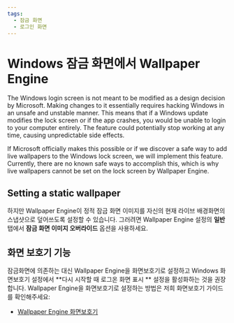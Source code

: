 ```yaml
---
tags:
  - 잠금 화면
  - 로그인 화면
---
```


# Windows 잠금 화면에서 Wallpaper Engine

The Windows login screen is not meant to be modified as a design decision by Microsoft. Making changes to it essentially requires hacking Windows in an unsafe and unstable manner. This means that if a Windows update modifies the lock screen or if the app crashes, you would be unable to login to your computer entirely. The feature could potentially stop working at any time, causing unpredictable side effects.

If Microsoft officially makes this possible or if we discover a safe way to add live wallpapers to the Windows lock screen, we will implement this feature. Currently, there are no known safe ways to accomplish this, which is why live wallpapers cannot be set on the lock screen by Wallpaper Engine.

## Setting a static wallpaper

하지만 Wallpaper Engine이 정적 잠금 화면 이미지를 자신의 현재 라이브 배경화면의 스냅샷으로 덮어쓰도록 설정할 수 있습니다. 그러려면 Wallpaper Engine 설정의 **일반** 탭에서 **잠금 화면 이미지 오버라이드** 옵션을 사용하세요.

## 화면 보호기 기능

잠금화면에 의존하는 대신 Wallpaper Engine을 화면보호기로 설정하고 Windows 화면보호기 설정에서 **다시 시작할 때 로그온 화면 표시 ** 설정을 활성화하는 것을 권장합니다. Wallpaper Engine을 화면보호기로 설정하는 방법은 저희 화면보호기 가이드를 확인해주세요:

* [Wallpaper Engine 화면보호기](/functionality/screensaver.html)